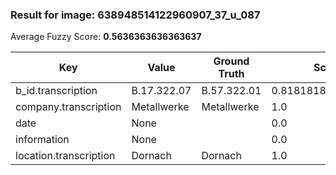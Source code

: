 ### Result for image: 638948514122960907_37_u_087
Average Fuzzy Score: **0.5636363636363637**
<small>

| Key | Value | Ground Truth | Score |
| --- | --- | --- | --- |
| b_id.transcription | B.17.322.07 | B.57.322.01 | 0.8181818181818181 |
| company.transcription | Metallwerke | Metallwerke | 1.0 |
| date | None |  | 0.0 |
| information | None |  | 0.0 |
| location.transcription | Dornach | Dornach | 1.0 |

</small>
